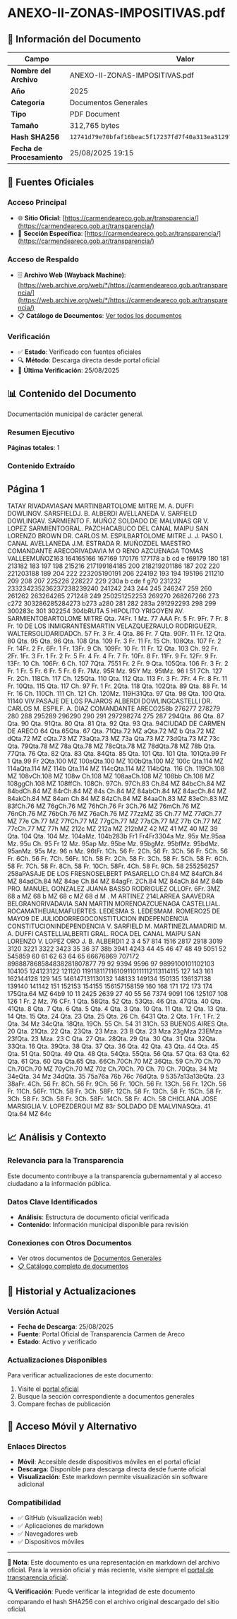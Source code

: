 # ANEXO-II-ZONAS-IMPOSITIVAS.pdf

## 📄 Información del Documento

| Campo | Valor |
|-------|--------|
| **Nombre del Archivo** | ANEXO-II-ZONAS-IMPOSITIVAS.pdf |
| **Año** | 2025 |
| **Categoría** | Documentos Generales |
| **Tipo** | PDF Document |
| **Tamaño** | 312,765 bytes |
| **Hash SHA256** | `12741d79e70bfaf16beac5f17237fd7f40a313ea312977485a57a9d555512813` |
| **Fecha de Procesamiento** | 25/08/2025 19:15 |

## 🔗 Fuentes Oficiales

### Acceso Principal
- 🌐 **Sitio Oficial**: [https://carmendeareco.gob.ar/transparencia/](https://carmendeareco.gob.ar/transparencia/)
- 📁 **Sección Específica**: [https://carmendeareco.gob.ar/transparencia/](https://carmendeareco.gob.ar/transparencia/)

### Acceso de Respaldo
- 🗄️ **Archivo Web (Wayback Machine)**: [https://web.archive.org/web/*/https://carmendeareco.gob.ar/transparencia/](https://web.archive.org/web/*/https://carmendeareco.gob.ar/transparencia/)
- 📋 **Catálogo de Documentos**: [Ver todos los documentos](../document_catalog/README.md)

### Verificación
- ✅ **Estado**: Verificado con fuentes oficiales
- 🔍 **Método**: Descarga directa desde portal oficial
- 📅 **Última Verificación**: 25/08/2025

## 📊 Contenido del Documento

Documentación municipal de carácter general.

### Resumen Ejecutivo

**Páginas totales**: 1

### Contenido Extraído

## Página 1

TATAY
RIVADAVIASAN MARTINBARTOLOME MITRE
M. A. DUFFI
DOWLINGV. SARSFIELDJ. B. ALBERDI
AVELLANEDA
V. SARFIELD
DOWLINGAV. SARMIENTO
F. MUÑOZ
SOLDADO DE MALVINAS
GR
V. LOPEZ
SARMIENTOGRAL. PAZCHACABUCO
DEL CANAL
MAIPU
SAN LORENZO
BROWN
DR. CARLOS M. ESPILBARTOLOME MITRE
J. J. PASO
I. CANAL
AVELLANEDA
J.M. ESTRADA
R. MUÑOZDEL MAESTRO
COMANDANTE ARECORIVADAVIA
M
O
RENO
AZCUENAGA
TOMAS VALLEEMUÑOZ163 164165166 167169 170176 177178
a b
cd
e f69179 180 181
213182 183
197 198
215216 217199184185
200
218219201186 187
202
220 221203188 189
204
222 223205190191
206
224192 193 194 195196
211210 209
208 207
225226 228227
229 230a b
cde
f g70
231232 233234235236237238239240
241242 243 244 245 246247
259
260
261262
263264265
271248 249
250251252253
269270
268267266
273
c272
303286285284273
b273
a280
281
282
283a
291292293
298 299 300283c
301 302254
304bRUTA 5
HIPOLITO YRIGOYEN
AV. SARMIENTOBARTOLOME MITRE
Qta. 74Fr. 1
Mz. 77 AAA
Fr. 5
Fr. 9Fr. 7 Fr. 8
Fr. 10
DE LOS INMIGRANTESMARTIN VELAZQUEZRAULO RODRIGUEZR. WALTERSOLIDARIDADCh. 57
Fr. 3 Fr. 4 Qta. 86
Fr. 7 Qta. 90Fr. 11 Fr. 12 Qta. 80
Qta. 95 Qta. 96
Qta. 108 Qta. 109
Fr. 3
Fr. 11
Fr. 15
Ch. 108Qta. 107
Fr. 2
Fr. 14Fr. 2
Fr. 6Fr. 1
Fr. 13Fr. 9
Ch. 109Fr. 10 Fr. 11 Fr. 12 Qta. 103
Ch. 92
Fr. 2Fr. 1Fr. 3 Fr. 1 Fr. 2
Fr. 5 Fr. 4 Fr. 4
Fr. 7
Fr. 10Fr. 8
Fr. 11Fr. 9
Fr. 12Fr. 9
Fr. 13Fr. 10
Ch. 106Fr. 6
Ch. 107
7Qta. 7551
Fr. 2 Fr. 9 Qta. 105Qta. 106
Fr. 3 Fr. 2 Fr. 1
Fr. 5 Fr. 6 Fr. 5 Fr. 6 Fr. 7Mz. 95R
Mz. 95Y
Mz. 95tMz. 96 I
51
7Ch. 127
Fr. 2Ch. 118Ch. 117
Ch. 125Qta. 110 Qta. 112 Qta. 113
Fr. 3
Fr. 7Fr. 4
Fr. 8
Fr. 11 Fr. 10Qta. 115
Qta. 117
Ch. 97
Fr. 1 Fr. 2Qta. 118
Qta. 102Qta. 89 Qta. 88
Fr. 14 Fr. 16
Ch. 110Ch. 111
Ch. 121 Ch. 120Mz. 119H31Qta. 97 Qta. 98
Qta. 100
Qta. 11140 VIV.PASAJE DE LOS PAJAROS
ALBERDI
DOWLINGCASTELLI
DR. CARLOS M. ESPILF. A. DIAZ
COMANDANTE ARECO258b
276277
278279
280
288
295289
296290
290
291
297298274
275
287
294Qta. 86 Qta. 87
Qta. 90 Qta. 91Qta. 80 Qta. 81
Qta. 92 Qta. 93 Qta. 94CIUDAD DE CARMEN DE ARECO
64 Qta.65Qta. 67
Qta. 71Qta.72
MZ aQta.72
MZ b
Qta.72
MZ dQta.72
MZ cQta.73
MZ 73aQta.73
MZ 73a
Qta.73
MZ 73dQta.73
MZ 73c
Qta. 79Qta.78
MZ 78a
Qta.78
MZ 78cQta.78
MZ 78dQta.78
MZ 78b
Qta. 77Qta. 76
Qta. 82 Qta. 83 Qta. 84Qta. 85
Qta. 101 Qta. 101
Qta. 101Qta.99 Fr 1
Qta.99 Fr 2Qta.100
MZ 100aQta.100
MZ 100bQta.100
MZ 100c
Qta.114
MZ 114aQta.114
MZ 114b
Qta.114
MZ 114cQta.114
MZ 114bQta. 116
Ch. 119Ch.108
MZ 108vCh.108
MZ 108w
Ch.108
MZ 108aaCh.108
MZ 108bb
Ch.108
MZ 108ggCh.108
MZ 108ffCh. 108Ch. 97Ch. 97Ch.83
Ch.84
MZ 84bcCh.84
MZ 84bdCh.84
MZ 84rCh.84
MZ 84s
Ch.84
MZ 84abCh.84
MZ 84acCh.84
MZ 84akCh.84
MZ 84am
Ch.84
MZ 84zCh.84
MZ 84aaCh.83
MZ 83eCh.83
MZ 83fCh.76
MZ 76gCh.76
MZ 76hCh.76
Fr 3Ch.76
MZ 76mCh.76
MZ 76nCh.76
MZ 76bCh.76
MZ 76aCh.76
MZ 77zzMZ 35
Ch.77
MZ 77dCh.77
MZ 77e
Ch.77
MZ 77fCh.77
MZ 77gCh.77
MZ 77aCh.77
MZ 77b
Ch.77
MZ 77cCh.77
MZ 77h
MZ 212c
MZ 212a
MZ 212bMZ 42 MZ 41 MZ 40 MZ 39
Qta. 104 Qta. 104
Mz. 104aMz. 104b283b
Fr1
Fr4Fr3304a
Mz. 95x
Mz.95aa
Mz. 95u
Ch. 95 Fr 12
Mz.
95ap
Mz.
95be
Mz.
95bgMz.
95bfMz.
95bdMz.
95anMz. 95s
Mz. 96 n
Mz. 96tFr. 1Ch. 56
Fr. 2Ch. 56
Fr. 3Ch. 56
Fr. 5Ch. 56
Fr. 6Ch. 56
Fr. 7Ch. 56Fr. 1Ch. 58
Fr. 2Ch. 58
Fr. 3Ch. 58
Fr. 5Ch. 58
Fr. 6Ch. 58
Fr. 7Ch. 58
Fr. 8Ch. 58
Fr. 10Ch. 58Fr. 4Ch. 58
Fr. 9Ch. 58
255256257 258aPASAJE DE LOS FRESNOSELBERT  PASARELLO
Ch.84
MZ 84afCh.84
MZ 84adCh.84
MZ 84ae
Ch.84
MZ 84agFr. 2Ch.84
MZ 84aCh.84
MZ 84b
PRO. MANUEL GONZALEZ
JUANA BASSO
RODRIGUEZ OLLOFr. 6Fr. 3MZ 68 a MZ 68 b
MZ 68 c MZ 68 d M
. M
ARTINEZ
214LARREA
SAAVEDRA
BELGRANORIVADAVIA
SAN MARTIN
MORENOAZCUENAGA
CASTELLIAL. ROCAMATHEUALMAFUERTES. LEDESMA
S. LEDESMAM. ROMERO25 DE MAYO9 DE JULIODORREGOCONSTITUCION
INDEPENDENCIA
CONSTITUCIONINDEPENDENCIA
V. SARFIELD
M. MARTINEZLAMADRID
M. A. DUFFI
CASTELLIALBERTI
GRAL. ROCA
DEL CANAL
MAIPU
SAN LORENZO
V. LOPEZ
ORO
J. B. ALBERDI1
2
3
4
57 814
1516
2817
2918
3019
3120
3221
3322
3423
35
36 37 38b 3941
4243
44
45
46
47
48
49
5051
52
545859
60
61
62
63
64
65
66676869
707172
898887868584838281807877
79
92
9394
9596 97 9899100101102103
104105
124123122 121120 119118117116109110111112113114115
127
143
161 162144128 129
145 146147131130132
148133
149134
150135 136137138 139140 141142
151 152153 154155 156157158159 160
168 171 172 173 174 175Qta.64 MZ 64b9 10 11
2425 2639
27
40
55 56
7374
9091
106
125107 108
126
1
Fr. 2  Mz. 76 CFr. 1
Qta. 58Qta. 52 Qta. 53Qta. 46 Qta. 47Qta. 40 Qta. 41Qta. 8 Qta. 7 Qta. 6 Qta. 5 Qta. 4 Qta. 3 Qta. 10 Qta. 11 Qta. 12 Qta. 13 Qta. 14 Qta. 15
Qta. 24 Qta. 23 Qta. 25 Qta. 26
Ch. 6431
Qta. 2 Qta. 1
Fr. 1
Fr. 2
Qta. 34
Mz 34cQta. 18Qta. 19Ch. 55 Ch. 54
31
31Ch. 53
BUENOS AIRES
Qta. 20 Qta. 21Qta. 22
Qta. 23Qta. 23
Mza. 23 B
Qta. 23
Mza
23gMza
 23EMza
23fQta. 23
Mza. 23 C
Qta. 27 Qta. 28Qta. 29 Qta. 30
Qta. 31 Qta. 32Qta. 33Qta. 16
Qta. 39Qta. 38 Qta. 37
Qta. 36
Qta. 42 Qta. 43 Qta. 44 Qta. 45
Qta. 51
Qta. 50Qta. 49 Qta. 48
Qta. 54Qta. 55Qta. 56
Qta. 57
Qta. 63 Qta. 62 Qta. 61 Qta. 60
Qta Qta.65
Qta. 66Ch.70Ch.70
MZ 36Qta. 59
Ch.70 Ch.70 Ch.70Ch.70
MZ 70yCh.70
MZ 70z
Ch.70Ch. 70
Ch. 70
Ch. 70Qta. 34
Mz 34eQta. 34
Mz 34dQta. 35
75a76a 76b
76c 76dQta. 9
5357a13a13bQta.
 23
38aFr. 4Ch. 56
Fr. 8Ch. 56
Fr. 9Ch. 56
Fr. 10Ch. 56
Fr. 13Ch. 56
Fr. 12Ch. 56
Fr. 11Ch. 56Fr. 11Ch. 58
Fr. 3Ch. 58Fr. 12Ch. 58
Fr. 13Ch. 58
Fr. 15Ch. 58
Fr. 3Ch. 58
Fr. 3Ch. 58
Fr. 3Ch. 58Fr. 14Ch. 58
Fr. 4Ch. 58
CHICLANA JOSE MARSIGLIA
V. LOPEZDERQUI
MZ 83r SOLDADO DE MALVINASQta. 41
Qta.64 MZ 64c



## 📈 Análisis y Contexto

### Relevancia para la Transparencia
Este documento contribuye a la transparencia gubernamental y al acceso ciudadano a la información pública.

### Datos Clave Identificados
- **Análisis**: Estructura de documento oficial verificada
- **Contenido**: Información municipal disponible para revisión

### Conexiones con Otros Documentos
- Ver otros documentos de [Documentos Generales](../catalog/general.md)
- [📋 Catálogo completo de documentos](../document_catalog/README.md)

## 🔄 Historial y Actualizaciones

### Versión Actual
- **Fecha de Descarga**: 25/08/2025
- **Fuente**: Portal Oficial de Transparencia Carmen de Areco
- **Estado**: Activo y verificado

### Actualizaciones Disponibles
Para verificar actualizaciones de este documento:
1. Visite el [portal oficial](https://carmendeareco.gob.ar/transparencia/)
2. Busque la sección correspondiente a documentos generales
3. Compare fechas de publicación

## 📱 Acceso Móvil y Alternativo

### Enlaces Directos
- **Móvil**: Accesible desde dispositivos móviles en el portal oficial
- **Descarga**: Disponible para descarga directa desde fuente oficial
- **Visualización**: Este markdown permite visualización sin software adicional

### Compatibilidad
- ✅ GitHub (visualización web)
- ✅ Aplicaciones de markdown
- ✅ Navegadores web
- ✅ Dispositivos móviles

---

**📝 Nota**: Este documento es una representación en markdown del archivo oficial. 
Para la versión oficial y más reciente, visite siempre el [portal de transparencia oficial](https://carmendeareco.gob.ar/transparencia/).

**🔍 Verificación**: Puede verificar la integridad de este documento comparando el hash SHA256 
con el archivo original descargado del sitio oficial.
